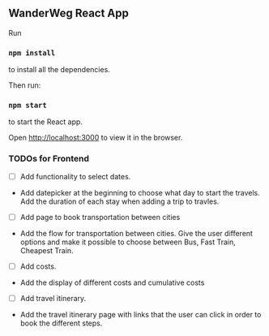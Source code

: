 
## WanderWeg React App

Run
### `npm install`

to install all the dependencies.

Then run:

### `npm start`

to start the React app.<br>

Open [http://localhost:3000](http://localhost:3000) to view it in the browser.


### TODOs for Frontend 

- [ ] Add functionality to select dates. 

- Add datepicker at the beginning to choose what day to start the travels. Add the duration of each stay when adding a trip to travles. 

- [ ] Add page to book transportation between cities

- Add the flow for transportation between cities. Give the user different options and make it possible to choose between Bus, Fast Train, Cheapest Train. 

- [ ] Add costs. 

- Add the display of different costs and cumulative costs 

- [ ] Add travel itinerary. 

- Add the travel itinerary page with links that the user can click in order to book the different steps. 
